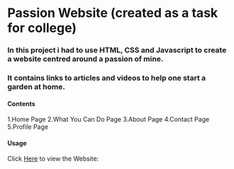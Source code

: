 # Passion Website (created as a task for college)

### In this project i had to use HTML, CSS and Javascript to create a website centred around a passion of mine. 
### It contains links to articles and videos to help one start a garden at home.

#### Contents
1.Home Page
2.What You Can Do Page
3.About Page
4.Contact Page
5.Profile Page

#### Usage
Click [Here](https://tomasi001.github.io/) to view the Website: 
